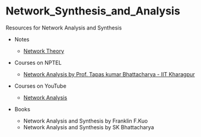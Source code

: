 # Network_Synthesis_and_Analysis
Resources for Network Analysis and Synthesis

- Notes
  - [Network Theory](https://www.tutorialspoint.com/network_theory/index.htm)

- Courses on NPTEL
  - [Network Analysis by Prof. Tapas kumar Bhattacharya - IIT Kharagpur](https://nptel.ac.in/courses/106/102/106102064/)

- Courses on YouTube
  - [Network Analysis](https://www.youtube.com/playlist?list=PLs5_Rtf2P2r7hkaum0d0LwgWq7K6Ducxf)
 
- Books
  -  Network Analysis and Synthesis by Franklin F.Kuo
  -  Network Analysis and Synthesis by SK Bhattacharya
